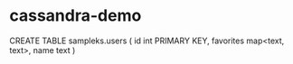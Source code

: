# cassandra-demo

CREATE TABLE sampleks.users (
    id int PRIMARY KEY,
    favorites map<text, text>,
    name text
)

